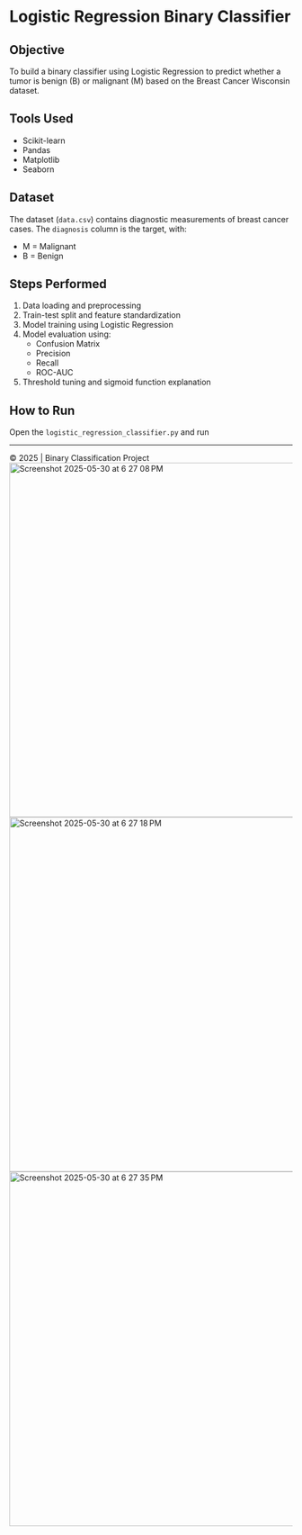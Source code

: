 
# Logistic Regression Binary Classifier

## Objective
To build a binary classifier using Logistic Regression to predict whether a tumor is benign (B) or malignant (M) based on the Breast Cancer Wisconsin dataset.

## Tools Used
- Scikit-learn
- Pandas
- Matplotlib
- Seaborn

## Dataset
The dataset (`data.csv`) contains diagnostic measurements of breast cancer cases. The `diagnosis` column is the target, with:
- M = Malignant
- B = Benign

## Steps Performed
1. Data loading and preprocessing
2. Train-test split and feature standardization
3. Model training using Logistic Regression
4. Model evaluation using:
   - Confusion Matrix
   - Precision
   - Recall
   - ROC-AUC
5. Threshold tuning and sigmoid function explanation

## How to Run
Open the `logistic_regression_classifier.py`  and run 

---

© 2025 | Binary Classification Project
<img width="630" alt="Screenshot 2025-05-30 at 6 27 08 PM" src="https://github.com/user-attachments/assets/1845690c-364f-486d-bd5b-1cf330ebdab0" />
<img width="630" alt="Screenshot 2025-05-30 at 6 27 18 PM" src="https://github.com/user-attachments/assets/bd4d6eb7-2967-4b4b-acb8-8a290a060ec4" />
<img width="630" alt="Screenshot 2025-05-30 at 6 27 35 PM" src="https://github.com/user-attachments/assets/b7bfb2b6-6e13-494a-8a9f-9b4d1621a169" />


